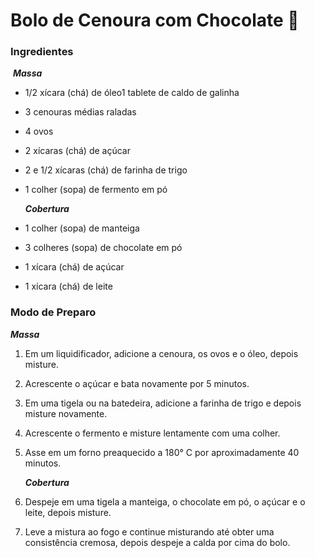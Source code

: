 # Bolo de Cenoura com Chocolate :cake:

### Ingredientes 

​       ***Massa*** 

- 1/2 xícara (chá) de óleo1 tablete de caldo de galinha 

- 3 cenouras médias raladas

- 4 ovos

- 2 xícaras (chá) de açúcar

- 2 e 1/2 xícaras (chá) de farinha de trigo

- 1 colher (sopa) de fermento em pó

  

  ***Cobertura*** 

- 1 colher (sopa) de manteiga

- 3 colheres (sopa) de chocolate em pó

- 1 xícara (chá) de açúcar

- 1 xícara (chá) de leite

  

### Modo de Preparo

   ***Massa*** 

1. Em um liquidificador, adicione a cenoura, os ovos e o óleo, depois misture.
2. Acrescente o açúcar e bata novamente por 5 minutos.
3. Em uma tigela ou na batedeira, adicione a farinha de trigo e depois misture novamente.
4. Acrescente o fermento e misture lentamente com uma colher.
5. Asse em um forno preaquecido a 180° C por aproximadamente 40 minutos.



   ***Cobertura***  

1. Despeje em uma tigela a manteiga, o chocolate em pó, o açúcar e o leite, depois misture.
2. Leve a mistura ao fogo e continue misturando até obter uma consistência cremosa, depois despeje a calda por cima do bolo.